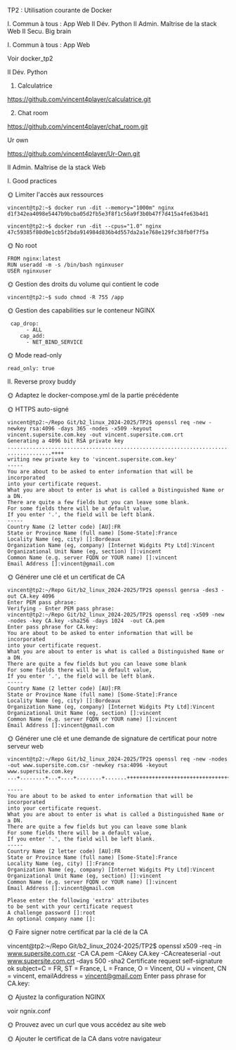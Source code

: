 TP2 : Utilisation courante de Docker

I. Commun à tous : App Web
II Dév. Python
II Admin. Maîtrise de la stack Web
II Secu. Big brain


I. Commun à tous : App Web

Voir docker_tp2


II Dév. Python


1. Calculatrice

https://github.com/vincent4player/calculatrice.git

2. Chat room

https://github.com/vincent4player/chat_room.git

Ur own

https://github.com/vincent4player/Ur-Own.git



II Admin. Maîtrise de la stack Web



I. Good practices

🌞 Limiter l'accès aux ressources

```
vincent@tp2:~$ docker run -dit --memory="1000m" nginx
d1f342ea4098e5447b9bcba05d2fb5e3f8f1c56a9f3b0b47f7d415a4fe63b4d1

vincent@tp2:~$ docker run -dit --cpus="1.0" nginx
47c59385f80d0e1cb5f2bda914984d836b4d557da2a1e768e129fc38fb0f7f5a
```

🌞 No root

```
FROM nginx:latest
RUN useradd -m -s /bin/bash nginxuser
USER nginxuser
```

🌞 Gestion des droits du volume qui contient le code

```
vincent@tp2:~$ sudo chmod -R 755 /app
```

🌞 Gestion des capabilities sur le conteneur NGINX

```
 cap_drop:
      - ALL        
    cap_add:
      - NET_BIND_SERVICE
```

🌞 Mode read-only

```
read_only: true  
```

II. Reverse proxy buddy

🌞 Adaptez le docker-compose.yml de la partie précédente



🌞 HTTPS auto-signé

```
vincent@tp2:~/Repo Git/b2_linux_2024-2025/TP2$ openssl req -new -newkey rsa:4096 -days 365 -nodes -x509 -keyout vincent.supersite.com.key -out vincent.supersite.com.crt
Generating a 4096 bit RSA private key
....................................................................................................................................................................................................................................................................................................................................................++
..............++++
writing new private key to 'vincent.supersite.com.key'
-----
You are about to be asked to enter information that will be incorporated
into your certificate request.
What you are about to enter is what is called a Distinguished Name or a DN.
There are quite a few fields but you can leave some blank.
For some fields there will be a default value,
If you enter '.', the field will be left blank.
-----
Country Name (2 letter code) [AU]:FR
State or Province Name (full name) [Some-State]:France
Locality Name (eg, city) []:Bordeaux
Organization Name (eg, company) [Internet Widgits Pty Ltd]:Vincent
Organizational Unit Name (eg, section) []:vincent
Common Name (e.g. server FQDN or YOUR name) []:vincent
Email Address []:vincent@gmail.com
```

🌞 Générer une clé et un certificat de CA

```
vincent@tp2:~/Repo Git/b2_linux_2024-2025/TP2$ openssl genrsa -des3 -out CA.key 4096
Enter PEM pass phrase:
Verifying - Enter PEM pass phrase:
vincent@tp2:~/Repo Git/b2_linux_2024-2025/TP2$ openssl req -x509 -new -nodes -key CA.key -sha256 -days 1024  -out CA.pem
Enter pass phrase for CA.key:
You are about to be asked to enter information that will be incorporated
into your certificate request.
What you are about to enter is what is called a Distinguished Name or a DN.
There are quite a few fields but you can leave some blank
For some fields there will be a default value,
If you enter '.', the field will be left blank.
-----
Country Name (2 letter code) [AU]:FR
State or Province Name (full name) [Some-State]:France
Locality Name (eg, city) []:Bordeaux 
Organization Name (eg, company) [Internet Widgits Pty Ltd]:Vincent
Organizational Unit Name (eg, section) []:vincent
Common Name (e.g. server FQDN or YOUR name) []:vincent
Email Address []:vincent@gmail.com
```

🌞 Générer une clé et une demande de signature de certificat pour notre serveur web

```
vincent@tp2:~/Repo Git/b2_linux_2024-2025/TP2$ openssl req -new -nodes -out www.supersite.com.csr -newkey rsa:4096 -keyout www.supersite.com.key
...+........+...+....+........+.......+++++++++++++++++++++++++++++++++++++++++++++++++++++++++++++++++*....+...+......+...+..+.+........+.......+...+.....+....+++++++++++++++++++++++++++++++++++++++++++++++++++++++++++++++++*..+..........+.....+.+.....+.......+.....+.......+.....+.+.....+.............+......+.....+......+.............+.........+...+........+......................+..+...+....+.....................+.....+....+.........+..+.......+...+.................+......+............+.......+..+.........+.....................+...............+.........+..........+......+...+...+..+.......+.....+.+........+............+.......+.................+....+..+....+.....+......+....+...+......+......+.....+................+........+....+..+...+..................+.......+..+....+...............+.....+...............+....+...+..+............+....+.................+..........+.............................+...+.+......+..................+...+.........+...........+...................+...........+..........+..............+....+............+.....+.......+..+..................+.+..+..........+........+.+...+..+.....................+......................+......+..+....+...+.....+.+.....+++++++++++++++++++++++++++++++++++++++++++++++++++++++++++++++++

-----
You are about to be asked to enter information that will be incorporated
into your certificate request.
What you are about to enter is what is called a Distinguished Name or a DN.
There are quite a few fields but you can leave some blank
For some fields there will be a default value,
If you enter '.', the field will be left blank.
-----
Country Name (2 letter code) [AU]:FR
State or Province Name (full name) [Some-State]:France
Locality Name (eg, city) []:France
Organization Name (eg, company) [Internet Widgits Pty Ltd]:Vincent
Organizational Unit Name (eg, section) []:vincent
Common Name (e.g. server FQDN or YOUR name) []:vincent
Email Address []:vincent@gmail.com

Please enter the following 'extra' attributes
to be sent with your certificate request
A challenge password []:root
An optional company name []:
```

🌞 Faire signer notre certificat par la clé de la CA

vincent@tp2:~/Repo Git/b2_linux_2024-2025/TP2$ openssl x509 -req -in www.supersite.com.csr -CA CA.pem -CAkey CA.key -CAcreateserial -out www.supersite.com.crt -days 500 -sha2
Certificate request self-signature ok
subject=C = FR, ST = France, L = France, O = Vincent, OU = vincent, CN = vincent, emailAddress = vincent@gmail.com
Enter pass phrase for CA.key:

🌞 Ajustez la configuration NGINX

voir ngnix.conf

🌞 Prouvez avec un curl que vous accédez au site web


🌞 Ajouter le certificat de la CA dans votre navigateur


